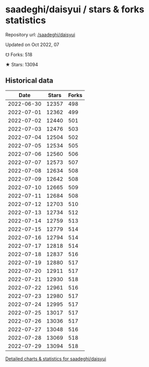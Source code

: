 # saadeghi/daisyui / stars & forks statistics

Repository url: [/saadeghi/daisyui](https://github.com/saadeghi/daisyui)

Updated on Oct 2022, 07

☋ Forks: 518

★ Stars: 13094

## Historical data
| Date | Stars | Forks |
|------|-------|-------|
| 2022-06-30 | 12357 | 498 | 
| 2022-07-01 | 12362 | 499 | 
| 2022-07-02 | 12440 | 501 | 
| 2022-07-03 | 12476 | 503 | 
| 2022-07-04 | 12504 | 502 | 
| 2022-07-05 | 12534 | 505 | 
| 2022-07-06 | 12560 | 506 | 
| 2022-07-07 | 12573 | 507 | 
| 2022-07-08 | 12634 | 508 | 
| 2022-07-09 | 12642 | 508 | 
| 2022-07-10 | 12665 | 509 | 
| 2022-07-11 | 12684 | 508 | 
| 2022-07-12 | 12703 | 510 | 
| 2022-07-13 | 12734 | 512 | 
| 2022-07-14 | 12759 | 513 | 
| 2022-07-15 | 12779 | 514 | 
| 2022-07-16 | 12794 | 514 | 
| 2022-07-17 | 12818 | 514 | 
| 2022-07-18 | 12837 | 516 | 
| 2022-07-19 | 12880 | 517 | 
| 2022-07-20 | 12911 | 517 | 
| 2022-07-21 | 12930 | 518 | 
| 2022-07-22 | 12961 | 516 | 
| 2022-07-23 | 12980 | 517 | 
| 2022-07-24 | 12995 | 517 | 
| 2022-07-25 | 13017 | 517 | 
| 2022-07-26 | 13036 | 517 | 
| 2022-07-27 | 13048 | 516 | 
| 2022-07-28 | 13069 | 518 | 
| 2022-07-29 | 13094 | 518 | 


[Detailed charts & statistics for saadeghi/daisyui](https://reviewgithub.com/rep/saadeghi/daisyui)
